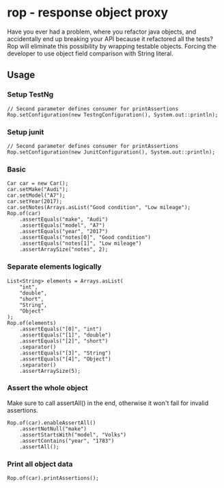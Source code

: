 # rop - response object proxy

Have you ever had a problem, where you refactor java objects, and
accidentally end up breaking your API because it refactored all the tests?
Rop will eliminate this possibility by wrapping testable objects. Forcing the developer to use object field comparison with String literal.

## Usage

### Setup TestNg
```
// Second parameter defines consumer for printAssertions
Rop.setConfiguration(new TestngConfiguration(), System.out::println);
```
### Setup junit
```
// Second parameter defines consumer for printAssertions
Rop.setConfiguration(new JunitConfiguration(), System.out::println);
```

### Basic

```
Car car = new Car();
car.setMake("Audi");
car.setModel("A7");
car.setYear(2017);
car.setNotes(Arrays.asList("Good condition", "Low mileage");
Rop.of(car)
    .assertEquals("make", "Audi")
    .assertEquals("model", "A7")
    .assertEquals("year", "2017")
    .assertEquals("notes[0]", "Good condition")
    .assertEquals("notes[1]", "Low mileage")
    .assertArraySize("notes", 2);
```

### Separate elements logically
```
List<String> elements = Arrays.asList(
    "int",
    "double",
    "short",
    "String",
    "Object"
);
Rop.of(elements)
    .assertEquals("[0]", "int")
    .assertEquals("[1]", "double")
    .assertEquals("[2]", "short")
    .separator()
    .assertEquals("[3]", "String")
    .assertEquals("[4]", "Object")
    .separator()
    .assertArraySize(5);
```

### Assert the whole object
Make sure to call assertAll() in the end, otherwise it won't fail for invalid assertions.
```
Rop.of(car).enableAssertAll()
    .assertNotNull("make")
    .assertStartsWith("model", "Volks")
    .assertContains("year", "1783")
    .assertAll();
```

### Print all object data
```
Rop.of(car).printAssertions();
```

